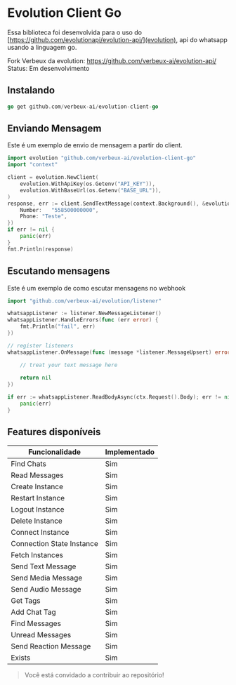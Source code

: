 # Evolution Client Go

Essa biblioteca foi desenvolvida para o uso do [https://github.com/evolutionapi/evolution-api/](evolution), api do
whatsapp usando a linguagem go.


Fork Verbeux da evolution: https://github.com/verbeux-ai/evolution-api/  
Status: Em desenvolvimento

## Instalando
```go
go get github.com/verbeux-ai/evolution-client-go
```

## Enviando Mensagem

Este é um exemplo de envio de mensagem a partir do client.

```go
import evolution "github.com/verbeux-ai/evolution-client-go"
import "context"

client = evolution.NewClient(
    evolution.WithApiKey(os.Getenv("API_KEY")),
    evolution.WithBaseUrl(os.Getenv("BASE_URL")),
)
response, err := client.SendTextMessage(context.Background(), &evolution.TextMessageRequest{
    Number:   "558500000000",
    Phone: "Teste",
})
if err != nil {
    panic(err)
}
fmt.Println(response)
```

## Escutando mensagens

Este é um exemplo de como escutar mensagens no webhook

```go
import "github.com/verbeux-ai/evolution/listener"

whatsappListener := listener.NewMessageListener()
whatsappListener.HandleErrors(func (err error) {
    fmt.Println("fail", err)
})

// register listeners
whatsappListener.OnMessage(func (message *listener.MessageUpsert) error {

    // treat your text message here
    
    return nil
})

if err := whatsappListener.ReadBodyAsync(ctx.Request().Body); err != nil {
    panic(err)
}
```

## Features disponíveis

| Funcionalidade            | Implementado |
|---------------------------|--------------|
| Find Chats                | Sim          |
| Read Messages             | Sim          |
| Create Instance           | Sim          |
| Restart Instance          | Sim          |
| Logout Instance           | Sim          |
| Delete Instance           | Sim          |
| Connect Instance          | Sim          |
| Connection State Instance | Sim          |
| Fetch Instances           | Sim          |
| Send Text Message         | Sim          |
| Send Media Message        | Sim          |
| Send Audio Message        | Sim          |
| Get Tags                  | Sim          |
| Add Chat Tag              | Sim          |
| Find Messages             | Sim          |
| Unread Messages           | Sim          |
| Send Reaction Message     | Sim          |
| Exists                    | Sim          |

> Você está convidado a contribuir ao repositório!